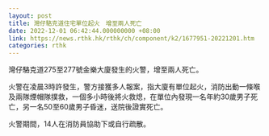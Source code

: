 ```yaml
---
layout: post
title: 灣仔駱克道住宅單位起火　增至兩人死亡
date: 2022-12-01 06:42:44.000000000 +08:00
link: https://news.rthk.hk/rthk/ch/component/k2/1677951-20221201.htm
categories: rthk
---
```


灣仔駱克道275至277號金樂大廈發生的火警，增至兩人死亡。

火警在凌晨3時許發生，警方接獲多人報案，指大廈有單位起火，消防出動一條喉及兩隊煙帽隊撲救，一個多小時後將火救熄，在單位內發現一名年約30歲男子死亡，另一名50至60歲男子昏迷，送院後證實死亡。

火警期間，14人在消防員協助下或自行疏散。
